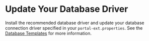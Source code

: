 # Update Your Database Driver

Install the recommended database driver and update your database connection driver specified in your `portal-ext.properties`. See the [Database Templates](../../14-reference/05-database-templates.md) for more information.
